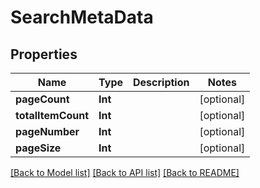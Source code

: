 # SearchMetaData

## Properties
Name | Type | Description | Notes
------------ | ------------- | ------------- | -------------
**pageCount** | **Int** |  | [optional] 
**totalItemCount** | **Int** |  | [optional] 
**pageNumber** | **Int** |  | [optional] 
**pageSize** | **Int** |  | [optional] 

[[Back to Model list]](../README.md#documentation-for-models) [[Back to API list]](../README.md#documentation-for-api-endpoints) [[Back to README]](../README.md)


